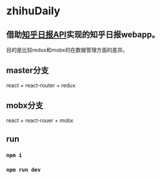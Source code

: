 # zhihuDaily
## 借助[知乎日报API](https://github.com/izzyleung/ZhihuDailyPurify/wiki/%E7%9F%A5%E4%B9%8E%E6%97%A5%E6%8A%A5-API-%E5%88%86%E6%9E%90)实现的知乎日报webapp。

目的是比较redux和mobx的在数据管理方面的差异。
## master分支
react + react-router + redux
## mobx分支
react + react-rouer + mobx
## run
### `npm i`
### `npm run dev`
